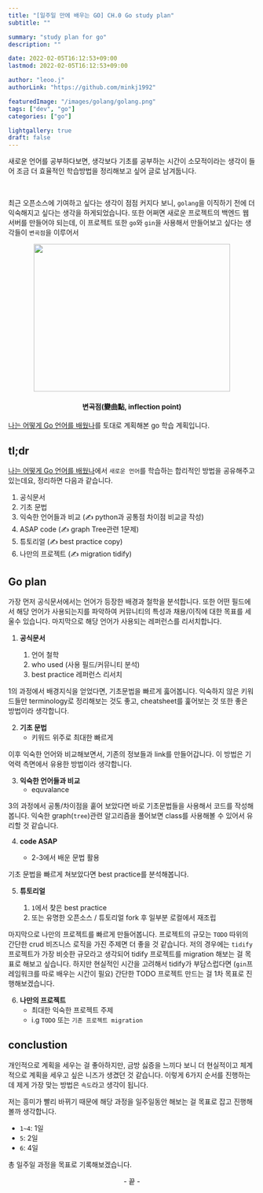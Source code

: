 ```yaml
---
title: "[일주일 만에 배우는 GO] CH.0 Go study plan"
subtitle: ""

summary: "study plan for go"
description: ""

date: 2022-02-05T16:12:53+09:00
lastmod: 2022-02-05T16:12:53+09:00

author: "leoo.j"
authorLink: "https://github.com/minkj1992"

featuredImage: "/images/golang/golang.png"
tags: ["dev", "go"]
categories: ["go"]

lightgallery: true
draft: false
---
```


새로운 언어를 공부하다보면, 생각보다 기초를 공부하는 시간이 소모적이라는 생각이 들어 조금 더 효율적인 학습방법을 정리해보고 싶어 글로 남겨둡니다.

<!--more-->
<br />

최근 오픈소스에 기여하고 싶다는 생각이 점점 커지다 보니, `golang`을 이직하기 전에 더 익숙해지고 싶다는 생각을 하게되었습니다. 또한 어쩌면 새로운 프로젝트의 백엔드 웹 서버를 만들어야 되는데, 이 프로젝트 또한 `go`와 `gin`을 사용해서 만들어보고 싶다는 생각들이 `변곡점`을 이루어서

<center>

<figure>
    <img width="400", height="300", src="/images/golang/inflection.png"/>
    <figcaption>
        <h4>변곡점(變曲點, inflection point)</h4>
    </figcaption>
</figure>

</center>

[나는 어떻게 Go 언어를 배웠나](https://youtu.be/fqnKJa02GK0)를 토대로 계획해본 go 학습 계획입니다.

## tl;dr

[나는 어떻게 Go 언어를 배웠나](https://youtu.be/fqnKJa02GK0)에서 `새로운 언어`를 학습하는 합리적인 방법을 공유해주고 있는데요, 정리하면 다음과 같습니다.

1. 공식문서
2. 기초 문법
3. 익숙한 언어들과 비교 (:writing_hand: python과 공통점 차이점 비교글 작성)
4. ASAP code (:writing_hand: graph Tree관련 1문제)
5. 튜토리얼 (:writing_hand: best practice copy)
6. 나만의 프로젝트 (:writing_hand: migration tidify)

## Go plan

가장 먼저 공식문서에서는 언어가 등장한 배경과 철학을 분석합니다. 또한 어떤 필드에서 해당 언어가 사용되는지를 파악하여 커뮤니티의 특성과 채용/이직에 대한 목표를 세울수 있습니다. 마지막으로 해당 언어가 사용되는 레퍼런스를 리서치합니다.

1. **공식문서**

   1. 언어 철학
   2. who used (사용 필드/커뮤니티 분석)
   3. best practice 레퍼런스 리서치

1의 과정에서 배경지식을 얻었다면, 기초문법을 빠르게 훓어봅니다. 익숙하지 않은 키워드들만 terminology로 정리해보는 것도 좋고, cheatsheet를 훑어보는 것 또한 좋은 방법이라 생각합니다.

2. **기초 문법**
   - 키워드 위주로 최대한 빠르게

이후 익숙한 언어와 비교해보면서, 기존의 정보들과 link를 만들어갑니다. 이 방법은 기억력 측면에서 유용한 방법이라 생각합니다.

3. **익숙한 언어들과 비교**
   - equvalance

3의 과정에서 공통/차이점을 훝어 보았다면 바로 기초문법들을 사용해서 코드를 작성해봅니다.
익숙한 graph(`tree`)관련 알고리즘을 풀어보면 class를 사용해볼 수 있어서 유리할 것 같습니다.

4. **code ASAP**

   - 2-3에서 배운 문법 활용

기초 문법을 빠르게 쳐보았다면 best practice를 분석해봅니다.

5. **튜토리얼**

   1. `1`에서 찾은 best practice
   2. 또는 유명한 오픈소스 / 튜토리얼 fork 후 일부분 로컬에서 재조립

마지막으로 나만의 프로젝트를 빠르게 만들어봅니다. 프로젝트의 규모는 `TODO` 따위의 간단한 crud 비즈니스 로직을 가진 주제면 더 좋을 것 같습니다. 저의 경우에는 `tidify` 프로젝트가 가장 비슷한 규모라고 생각되어 tidify 프로젝트를 migration 해보는 걸 목표로 해보고 싶습니다. 하지만 현실적인 시간을 고려해서 tidify가 부담스럽다면 (`gin`프레임워크를 따로 배우는 시간이 필요) 간단한 TODO 프로젝트 만드는 걸 1차 목표로 진행해보겠습니다.

6. **나만의 프로젝트**
   - 최대한 익숙한 프로젝트 주제
   - i.g `TODO` 또는 `기존 프로젝트 migration`

## conclustion

개인적으로 계획을 세우는 걸 좋아하지만, 금방 싫증을 느끼다 보니 더 현실적이고 체계적으로 계획을 세우고 싶은 니즈가 생겼던 것 같습니다. 이렇게 6가지 순서를 진행하는데 제게 가장 맞는 방법은 `속도`라고 생각이 됩니다.

저는 흥미가 빨리 바뀌기 때문에 해당 과정을 일주일동안 해보는 걸 목표로 잡고 진행해볼까 생각합니다.

- `1~4`: 1일
- `5`: 2일
- `6`: 4일

총 일주일 과정을 목표로 기록해보겠습니다.

<center>- 끝 -</center>

